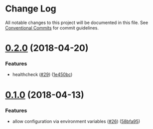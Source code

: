# Change Log

All notable changes to this project will be documented in this file.
See [Conventional Commits](https://conventionalcommits.org) for commit guidelines.

<a name="0.2.0"></a>
# [0.2.0](https://github.com/jdolle/graphql-prefab/compare/v0.1.0...v0.2.0) (2018-04-20)


### Features

* healthcheck ([#29](https://github.com/jdolle/graphql-prefab/issues/29)) ([1e450bc](https://github.com/jdolle/graphql-prefab/commit/1e450bc))




<a name="0.1.0"></a>
# [0.1.0](https://github.com/jdolle/graphql-prefab/compare/0.0.2...0.1.0) (2018-04-13)


### Features

* allow configuration via environment variables ([#26](https://github.com/jdolle/graphql-prefab/issues/26)) ([58bfa95](https://github.com/jdolle/graphql-prefab/commit/58bfa95))
